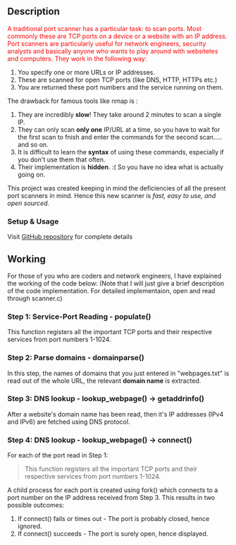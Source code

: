 ## Description   
<span style="color: red;">     A traditional port scanner has a particular task: to scan ports. Most commonly these are TCP ports on a device or a website with an IP address. Port scanners are particularly useful for network engineers, security analysts and basically anyone who wants to play around with websitetes and computers. 
They work in the following way:
  1. You specify one or more URLs or IP addresses.
  2. These are scanned for open TCP ports (like DNS, HTTP, HTTPs etc.)
  3. You are returned these port numbers and the service running on them.
  
The drawback for famous tools like nmap is : 
  1. They are incredibly **slow**! They take around 2 minutes to scan a single IP.
  2. They can only scan **only one** IP/URL at a time, so you have to wait for the first scan to fnish and enter the commands for the second scan..... and so on.
  3. It is difficult to learn the **syntax** of using these commands, especially if you don't use them that often.
  4. Their implementation is **hidden**. :(  So you have no idea what is actually going on. 
  
This project was created keeping in mind the deficiencies of all the present port scanners in mind. Hence this new scanner is _fast, easy to use, and open sourced._


### Setup & Usage
Visit [GitHub repository](https://github.com/yuvraj-malhi/Ultra-Fast-Port-Scanner) for complete details
  

## Working
For those of you who are coders and network engineers, I have explained the working of the code below:
(Note that I will just give a brief description of the code implementation. For detailed implementaion, open and read through scanner.c)

### Step 1: Service-Port Reading - populate()
This function registers all the important TCP ports and their respective services from port numbers 1-1024.

### Step 2: Parse domains - domainparse()
In this step, the names of domains that you just entered in "webpages.txt" is read out of the whole URL, the relevant **domain name** is extracted.

### Step 3: DNS lookup - lookup_webpage() -> getaddrinfo()
After a website's domain name has been read, then it's IP addresses (IPv4 and IPv6) are fetched using DNS protocol.

### Step 4: DNS lookup - lookup_webpage() -> connect()
For each of the port read in Step 1:
> This function registers all the important TCP ports and their respective services from port numbers 1-1024.

A child process for each port is created using fork() which connects to a port number on the IP address received from Step 3. This results in two possible outcomes:
  1. If connect() fails or times out    -    The port is probably closed, hence ignored.
  2. If connect() succeeds              -    The port is surely open, hence displayed.
